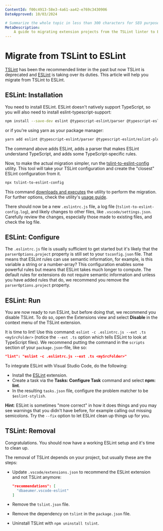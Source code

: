 ```yaml
---
ContentId: f00c4913-58e3-4a61-aa42-e769c3430906
DateApproved: 10/03/2024

# Summarize the whole topic in less than 300 characters for SEO purpose
MetaDescription:
    A guide to migrating extension projects from the TSLint linter to ESLint.
---
```


# Migrate from TSLint to ESLint

[TSLint](https://palantir.github.io/tslint/) has been the recommended linter in
the past but now TSLint is deprecated and [ESLint](https://eslint.org/) is
taking over its duties. This article will help you migrate from TSLint to
ESLint.

## ESLint: Installation

You need to install ESLint. ESLint doesn't natively support TypeScript, so you
will also need to install eslint-typescript-support:

```bash
npm install --save-dev eslint @typescript-eslint/parser @typescript-eslint/eslint-plugin
```

or if you're using yarn as your package manager:

```bash
yarn add eslint @typescript-eslint/parser @typescript-eslint/eslint-plugin --dev
```

The command above adds ESLint, adds a parser that makes ESLint understand
TypeScript, and adds some TypeScript-specific rules.

Now, to make the actual migration simpler, run the
[tslint-to-eslint-config](https://github.com/typescript-eslint/tslint-to-eslint-config)
utility. This tool will take your TSLint configuration and create the "closest"
ESLint configuration from it.

```bash
npx tslint-to-eslint-config
```

This command [downloads and executes](https://www.npmjs.com/package/npx) the
utility to perform the migration. For further options, check the utility's
[usage guide](https://github.com/typescript-eslint/tslint-to-eslint-config#usage).

There should now be a new `.eslintrc.js` file, a log file
(`tslint-to-eslint-config.log`), and likely changes to other files, like
`.vscode/settings.json`. Carefully review the changes, especially those made to
existing files, and check the log file.

## ESLint: Configure

The `.eslintrc.js` file is usually sufficient to get started but it's likely
that the `parserOptions.project` property is still set to your `tsconfig.json`
file. That means that ESLint rules can use semantic information, for example, is
this variable a string or a number-array? This configuration enables some
powerful rules but means that ESLint takes much longer to compute. The default
rules for extensions do not require semantic information and unless you have
added rules that do, we recommend you remove the `parserOptions.project`
property.

## ESLint: Run

You are now ready to run ESLint, but before doing that, we recommend you disable
TSLint. To do so, open the Extensions view and select **Disable** in the context
menu of the TSLint extension.

It is time to lint! Use this command:
`eslint -c .eslintrc.js --ext .ts <mySrcFolder>` (notice the `--ext .ts` option
which tells ESLint to look at TypeScript files). We recommend putting the
command in the `scripts` section of your `package.json`-file, like so:

```json
"lint": "eslint -c .eslintrc.js --ext .ts <mySrcFolder>"
```

To integrate ESLint with Visual Studio Code, do the following:

-   Install the
    [ESLint](https://marketplace.visualstudio.com/items?itemName=dbaeumer.vscode-eslint)
    extension.
-   Create a task via the **Tasks: Configure Task** command and select **npm:
    lint**.
-   In the resulting `tasks.json` file, configure the problem matcher to be
    `$eslint-stylish`.

**Hint**: ESLint is sometimes "more correct" in how it does things and you may
see warnings that you didn't have before, for example calling out missing
semicolons. Try the `--fix` option to let ESLint clean up things up for you.

## TSLint: Removal

Congratulations. You should now have a working ESLint setup and it's time to
clean up.

The removal of TSLint depends on your project, but usually these are the steps:

-   Update `.vscode/extensions.json` to recommend the ESLint extension and not
    TSLint anymore:

    ```json
    "recommendations": [
      "dbaeumer.vscode-eslint"
    ]
    ```

-   Remove the `tslint.json` file.
-   Remove the dependency on `tslint` in the `package.json` file.
-   Uninstall TSLint with `npm uninstall tslint`.

